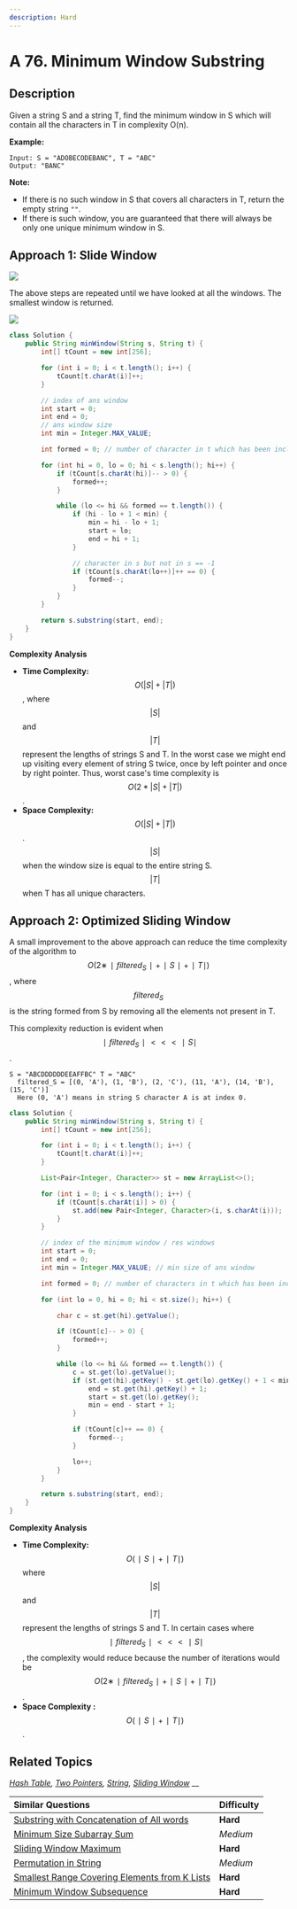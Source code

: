 ```yaml
---
description: Hard
---
```


# A 76. Minimum Window Substring

## Description

Given a string S and a string T, find the minimum window in S which will contain all the characters in T in complexity O\(n\).

**Example:**

```text
Input: S = "ADOBECODEBANC", T = "ABC"
Output: "BANC"
```

**Note:**

* If there is no such window in S that covers all characters in T, return the empty string `""`.
* If there is such window, you are guaranteed that there will always be only one unique minimum window in S.

## Approach 1: Slide Window

![](../../.gitbook/assets/image%20%287%29.png)

The above steps are repeated until we have looked at all the windows. The smallest window is returned.

![](../../.gitbook/assets/image%20%288%29.png)

```java
class Solution {
    public String minWindow(String s, String t) {
        int[] tCount = new int[256];

        for (int i = 0; i < t.length(); i++) {
            tCount[t.charAt(i)]++;
        }

        // index of ans window
        int start = 0;
        int end = 0;
        // ans window size
        int min = Integer.MAX_VALUE;

        int formed = 0; // number of character in t which has been included in the window

        for (int hi = 0, lo = 0; hi < s.length(); hi++) {
            if (tCount[s.charAt(hi)]-- > 0) {
                formed++;
            }

            while (lo <= hi && formed == t.length()) {
                if (hi - lo + 1 < min) {
                    min = hi - lo + 1;
                    start = lo;
                    end = hi + 1;
                }

                // character in s but not in s == -1
                if (tCount[s.charAt(lo++)]++ == 0) {
                    formed--;
                }
            }
        }

        return s.substring(start, end);
    }
}
```

**Complexity Analysis**

* **Time Complexity:** $$O(|S| + |T|)$$, where $$|S|$$ and $$|T|$$ represent the lengths of strings S and T. In the worst case we might end up visiting every element of string S twice, once by left pointer and once by right pointer. Thus, worst case's time complexity is $$O(2 * |S| + |T|)$$ .
* **Space Complexity:** $$O(|S| + |T|)$$. $$|S|$$ when the window size is equal to the entire string S. $$|T|$$ when T has all unique characters. 

## Approach 2: Optimized Sliding Window

A small improvement to the above approach can reduce the time complexity of the algorithm to $$O(2∗∣filtered_S∣+∣S∣+∣T∣)$$, where $$filtered_S$$ is the string formed from S by removing all the elements not present in T.

This complexity reduction is evident when $$∣filtered_S∣<<<∣S∣$$.

```text
S = "ABCDDDDDDEEAFFBC" T = "ABC"
  filtered_S = [(0, 'A'), (1, 'B'), (2, 'C'), (11, 'A'), (14, 'B'), (15, 'C')]
  Here (0, 'A') means in string S character A is at index 0.
```

```java
class Solution {
    public String minWindow(String s, String t) {
        int[] tCount = new int[256];

        for (int i = 0; i < t.length(); i++) {
            tCount[t.charAt(i)]++;
        }

        List<Pair<Integer, Character>> st = new ArrayList<>();

        for (int i = 0; i < s.length(); i++) {
            if (tCount[s.charAt(i)] > 0) {
                st.add(new Pair<Integer, Character>(i, s.charAt(i)));
            }
        }

        // index of the minimum window / res windows
        int start = 0;
        int end = 0;
        int min = Integer.MAX_VALUE; // min size of ans window

        int formed = 0; // number of characters in t which has been included

        for (int lo = 0, hi = 0; hi < st.size(); hi++) {

            char c = st.get(hi).getValue();

            if (tCount[c]-- > 0) {
                formed++;
            }

            while (lo <= hi && formed == t.length()) {
                c = st.get(lo).getValue();
                if (st.get(hi).getKey() - st.get(lo).getKey() + 1 < min) {
                    end = st.get(hi).getKey() + 1;
                    start = st.get(lo).getKey();
                    min = end - start + 1;
                }

                if (tCount[c]++ == 0) {
                    formed--;
                }

                lo++;
            }
        }

        return s.substring(start, end);
    }
}
```

**Complexity Analysis**

* **Time Complexity:** $$O(∣S∣+∣T∣)$$ where $$|S|$$ and $$|T|$$ represent the lengths of strings S and T. In certain cases where $$∣filtered_S∣ <<< ∣S∣$$, the complexity would reduce because the number of iterations would be $$O(2∗∣filtered_S∣+∣S∣+∣T∣)$$.
* **Space Complexity :** $$O(∣S∣+∣T∣)$$. 

## Related Topics

[_Hash Table_](https://leetcode.com/tag/hash-table/)_,_ [_Two Pointers_](https://leetcode.com/tag/two-pointers/)_,_ [_String_](https://leetcode.com/tag/string/)_,_ [_Sliding Window_](https://leetcode.com/tag/sliding-window/) __

| Similar Questions | Difficulty |
| :--- | :--- |
| [Substring with Concatenation of All words](a-30.-substring-with-concatenation-of-all-words.md) | **Hard** |
| [Minimum Size Subarray Sum](b-209.-minimum-size-subarray-sum.md) | _Medium_ |
| [Sliding Window Maximum](a-239.-sliding-window-maximum.md) | **Hard** |
| [Permutation in String](b-567.-permutation-in-string.md) | _Medium_ |
| [Smallest Range Covering Elements from K Lists](a-632.-smallest-range-covering-elements-from-k-lists.md) | **Hard** |
| [Minimum Window Subsequence](a-727.-minimum-window-subsequence.md) | **Hard** |



  
  


